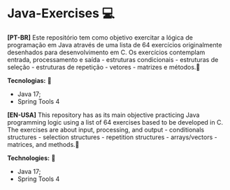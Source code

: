 # Java-Exercises 💻

**[PT-BR]**
Este repositório tem como objetivo exercitar a lógica de programação em Java através de uma lista de 64 exercícios originalmente desenhados para desenvolvimento em C.
Os exercícios contemplam entrada, processamento e saída - estruturas condicionais - estruturas de seleção - estruturas de repetição - vetores - matrizes e métodos.📝

**Tecnologias:** 🔧
- Java 17;
- Spring Tools 4


**[EN-USA]**
This repository has as its main objective practicing  Java programming logic using a list of 64 exercises based to be developed in C.
The exercises are about input, processing, and output - conditionals structures - selection structures - repetition structures - arrays/vectors - matrices, and methods.📝

**Technologies:** 🔧
- Java 17;
- Spring Tools 4 
